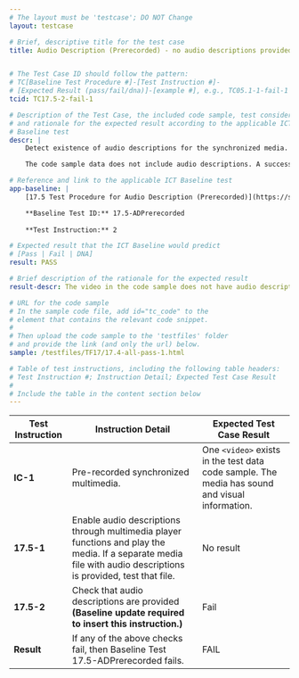 ```yaml
---
# The layout must be 'testcase'; DO NOT Change
layout: testcase

# Brief, descriptive title for the test case
title: Audio Description (Prerecorded) - no audio descriptions provided


# The Test Case ID should follow the pattern: 
# TC[Baseline Test Procedure #]-[Test Instruction #]-
# [Expected Result (pass/fail/dna)]-[example #], e.g., TC05.1-1-fail-1
tcid: TC17.5-2-fail-1

# Description of the Test Case, the included code sample, test considerations,
# and rationale for the expected result according to the applicable ICT
# Baseline test
descr: | 
    Detect existence of audio descriptions for the synchronized media.

    The code sample data does not include audio descriptions. A successful test should identify a fail for Baseline 17.5-ADPrerecorded.

# Reference and link to the applicable ICT Baseline test
app-baseline: | 
    [17.5 Test Procedure for Audio Description (Prerecorded)](https://section508coordinators.github.io/ICTTestingBaseline/17SyncMedia.html#174-test-procedure-for-audio-description)

    **Baseline Test ID:** 17.5-ADPrerecorded
    
    **Test Instruction:** 2

# Expected result that the ICT Baseline would predict
# [Pass | Fail | DNA]
result: PASS

# Brief description of the rationale for the expected result
result-descr: The video in the code sample does not have audio description.

# URL for the code sample
# In the sample code file, add id="tc_code" to the 
# element that contains the relevant code snippet.
#
# Then upload the code sample to the 'testfiles' folder 
# and provide the link (and only the url) below.
sample: /testfiles/TF17/17.4-all-pass-1.html

# Table of test instructions, including the following table headers: 
# Test Instruction #; Instruction Detail; Expected Test Case Result
#
# Include the table in the content section below
---
```

| Test Instruction | Instruction Detail | Expected Test Case Result |
|------------------|--------------------|---------------------------|
| **IC-1** | Pre-recorded synchronized multimedia. | One `<video>` exists in the test data code sample. The media has sound and visual information. |
| **17.5-1** | Enable audio descriptions through multimedia player functions and play the media. If a separate media file with audio descriptions is provided, test that file. | No result |
| **17.5-2** | Check that audio descriptions are provided **(Baseline update required to insert this instruction.)** | Fail
| **Result** | If any of the above checks fail, then Baseline Test 17.5-ADPrerecorded fails. | FAIL |